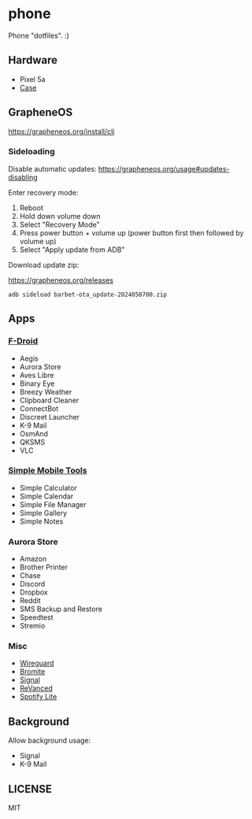 # phone

Phone "dotfiles". :)

## Hardware

* Pixel 5a
* [Case](https://www.amazon.com/dp/B08X1R7873)

## GrapheneOS

https://grapheneos.org/install/cli

### Sideloading

<!-- https://grapheneos.org/usage#updates-sideloading -->

Disable automatic updates: https://grapheneos.org/usage#updates-disabling

Enter recovery mode:

1. Reboot
2. Hold down volume down
3. Select "Recovery Mode"
4. Press power button + volume up (power button first then followed by volume up)
5. Select "Apply update from ADB"

Download update zip:

https://grapheneos.org/releases

```
adb sideload barbet-ota_update-2024050700.zip
```

## Apps

### [F-Droid](https://f-droid.org/en/)

* Aegis
* Aurora Store
* Aves Libre
* Binary Eye
* Breezy Weather
* Clipboard Cleaner
* ConnectBot
* Discreet Launcher
* K-9 Mail
* OsmAnd
* QKSMS
* VLC

### [Simple Mobile Tools](https://github.com/SimpleMobileTools)

* Simple Calculator
* Simple Calendar
* Simple File Manager
* Simple Gallery
* Simple Notes

### Aurora Store

* Amazon
* Brother Printer
* Chase
* Discord
* Dropbox
* Reddit
* SMS Backup and Restore
* Speedtest
* Stremio

### Misc

* [Wireguard](https://www.wireguard.com/)
* [Bromite](https://github.com/bromite/bromite/releases/tag/98.0.4758.108)
* [Signal](https://signal.org/android/apk/)
* [ReVanced](https://github.com/revanced/revanced-manager)
* [Spotify Lite](https://github.com/Team-xManager/xManager)

## Background

Allow background usage:

* Signal
* K-9 Mail

## LICENSE

MIT
